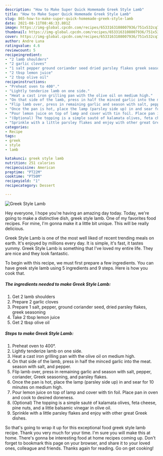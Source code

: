 ```yaml
---
description: "How to Make Super Quick Homemade Greek Style Lamb"
title: "How to Make Super Quick Homemade Greek Style Lamb"
slug: 865-how-to-make-super-quick-homemade-greek-style-lamb
date: 2021-08-11T08:46:33.801Z
image: https://img-global.cpcdn.com/recipes/6533163108007936/751x532cq70/greek-style-lamb-recipe-main-photo.jpg
thumbnail: https://img-global.cpcdn.com/recipes/6533163108007936/751x532cq70/greek-style-lamb-recipe-main-photo.jpg
cover: https://img-global.cpcdn.com/recipes/6533163108007936/751x532cq70/greek-style-lamb-recipe-main-photo.jpg
author: Andre Luna
ratingvalue: 4.6
reviewcount: 5
recipeingredient:
- "2 lamb shoulders"
- "2 garlic cloves"
- "1 salt pepper ground coriander seed dried parsley flakes greek seasoning"
- "2 tbsp lemon juice"
- "2 tbsp olive oil"
recipeinstructions:
- "Preheat oven to 400°."
- "Lightly tenderize lamb on one side."
- "Heat a cast iron grilling pan with the olive oil on medium high."
- "On that side of the lamb, press in half the minced garlic into the meat. season with salt, and pepper."
- "Flip lamb over, press in remaining garlic and season with salt, pepper, coriander, Greek seasoning, and parsley flakes."
- "Once the pan is hot, place the lamp (parsley side up) in and sear for 10 minutes on medium high."
- "Pour lemon juice on top of lamp and cover with tin foil. Place pan in oven and cook to desired doneness."
- "(Optional) The topping is a simple sauté of kalamata olives, feta cheese, pine nuts, and a little balsamic vinegar in olive oil."
- "Sprinkle with a little parsley flakes and enjoy with other great Greek dishes."
categories:
- Recipe
tags:
- greek
- style
- lamb

katakunci: greek style lamb 
nutrition: 251 calories
recipecuisine: American
preptime: "PT22M"
cooktime: "PT50M"
recipeyield: "1"
recipecategory: Dessert

---
```



![Greek Style Lamb](https://img-global.cpcdn.com/recipes/6533163108007936/751x532cq70/greek-style-lamb-recipe-main-photo.jpg)

Hey everyone, I hope you're having an amazing day today. Today, we're going to make a distinctive dish, greek style lamb. One of my favorites food recipes. For mine, I'm gonna make it a little bit unique. This will be really delicious.



Greek Style Lamb is one of the most well liked of recent trending meals on earth. It's enjoyed by millions every day. It is simple, it's fast, it tastes yummy. Greek Style Lamb is something that I've loved my entire life. They are nice and they look fantastic.


To begin with this recipe, we must first prepare a few ingredients. You can have greek style lamb using 5 ingredients and 9 steps. Here is how you cook that.

<!--inarticleads1-->

##### The ingredients needed to make Greek Style Lamb:

1. Get 2 lamb shoulders
1. Prepare 2 garlic cloves
1. Prepare 1 salt, pepper, ground coriander seed, dried parsley flakes, greek seasoning
1. Take 2 tbsp lemon juice
1. Get 2 tbsp olive oil




<!--inarticleads2-->

##### Steps to make Greek Style Lamb:

1. Preheat oven to 400°.
1. Lightly tenderize lamb on one side.
1. Heat a cast iron grilling pan with the olive oil on medium high.
1. On that side of the lamb, press in half the minced garlic into the meat. season with salt, and pepper.
1. Flip lamb over, press in remaining garlic and season with salt, pepper, coriander, Greek seasoning, and parsley flakes.
1. Once the pan is hot, place the lamp (parsley side up) in and sear for 10 minutes on medium high.
1. Pour lemon juice on top of lamp and cover with tin foil. Place pan in oven and cook to desired doneness.
1. (Optional) The topping is a simple sauté of kalamata olives, feta cheese, pine nuts, and a little balsamic vinegar in olive oil.
1. Sprinkle with a little parsley flakes and enjoy with other great Greek dishes.




So that's going to wrap it up for this exceptional food greek style lamb recipe. Thank you very much for your time. I'm sure you will make this at home. There's gonna be interesting food at home recipes coming up. Don't forget to bookmark this page on your browser, and share it to your loved ones, colleague and friends. Thanks again for reading. Go on get cooking!
